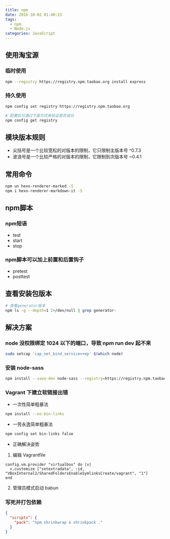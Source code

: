```yaml
---
title: npm
date: 2016-10-02 01:40:13
tags:
  - npm
  - Node.js
categories: JavaScript
---
```


## 使用淘宝源

### 临时使用
```bash
npm --registry https://registry.npm.taobao.org install express
```

### 持久使用
```bash
npm config set registry https://registry.npm.taobao.org

# 配置后可通过下面方式来验证是否成功
npm config get registry
```

## 模块版本规则
- 尖括号是一个比较宽松的对版本的限制，它只限制主版本号 ^0.7.3
- 波浪号是一个比较严格的对版本的限制，它限制到次版本号 ~0.4.1


## 常用命令
```bash
npm un hexo-renderer-marked -S
npm i hexo-renderer-markdown-it -S
```


## npm脚本

### npm短语
- test
- start
- stop

### npm脚本可以加上前置和后置钩子
- pretest
- posttest


## 查看安装包版本
```bash
# 查看generator版本
npm ls -g --depth=1 2>/dev/null | grep generator-
```

## 解决方案

### node 没权限绑定 1024 以下的端口，导致 npm run dev 起不来
```bash
sudo setcap 'cap_net_bind_service=+ep' $(which node)
```

### 安装 node-sass
```bash
npm install --save-dev node-sass --registry=https://registry.npm.taobao.org --disturl=https://npm.taobao.org/dist --sass-binary-site=http://npm.taobao.org/mirrors/node-sass
```

### Vagrant 下建立软链接出错
- 一次性简单粗暴法
```bash
npm install --no-bin-links
```
- 一劳永逸简单粗暴法
```bash
npm config set bin-links false
```
- 正确解决姿势
 1. 编辑 Vagrantfile
   ```
   config.vm.provider "virtualbox" do |v|
     v.customize ["setextradata", :id, "VBoxInternal2/SharedFoldersEnableSymlinksCreate/vagrant", "1"]
   end
   ```
 2. 管理员模式启动 babun


### 写死并打包依赖
```json
{
  "scripts": {
    "pack": "npm shrinkwrap & shrinkpack ."
  }
}
```
